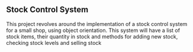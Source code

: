 ## Stock Control System
This project revolves around the implementation of a stock control system for a small shop, using object orientation. This system will have a list of stock items, their quantity in stock and methods for adding new stock, checking stock levels and selling stock

